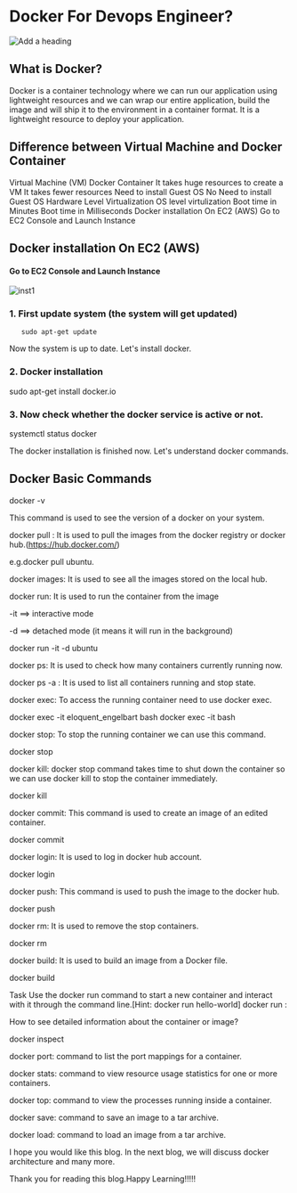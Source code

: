 
# Docker For Devops Engineer?
![Add a heading](https://github.com/parimal007/DevOps_Project_2023/assets/86794999/466b6b4c-5be0-4b75-b4ca-8b747e6e33f4)

## What is Docker?

Docker is a container technology where we can run our application using lightweight resources and we can wrap our entire application, build the image and will ship it to the environment in a container format. It is a lightweight resource to deploy your application.

## Difference between Virtual Machine and Docker Container
Virtual Machine (VM)	Docker Container
It takes huge resources to create a VM	It takes fewer resources
Need to install Guest OS	No Need to install Guest OS
Hardware Level Virtualization	OS level virtulization
Boot time in Minutes	Boot time in Milliseconds
Docker installation On EC2 (AWS)
Go to EC2 Console and Launch Instance

## Docker installation On EC2 (AWS)

#### Go to EC2 Console and Launch Instance
![inst1](https://github.com/parimal007/DevOps_Project_2023/assets/86794999/73b6bc5a-b272-45d7-b61f-0d698a149400)

### 1. First update system (the system will get updated)
       sudo apt-get update


Now the system is up to date. Let's install docker.

### 2. Docker installation

sudo apt-get install docker.io

### 3. Now check whether the docker service is active or not.

systemctl status docker

The docker installation is finished now. Let's understand docker commands.

## Docker Basic Commands

docker -v 

This command is used to see the version of a docker on your system.



docker pull <image name>: It is used to pull the images from the docker registry or docker hub.(https://hub.docker.com/)

e.g.docker pull ubuntu.



docker images: It is used to see all the images stored on the local hub.



docker run: It is used to run the container from the image

-it ==> interactive mode

-d ==> detached mode (it means it will run in the background)


docker run -it -d ubuntu


docker ps: It is used to check how many containers currently running now.



docker ps -a : It is used to list all containers running and stop state.



docker exec: To access the running container need to use docker exec.

docker exec -it eloquent_engelbart  bash
docker exec -it <container name> bash



docker stop: To stop the running container we can use this command.

docker stop <container id>

docker kill: docker stop command takes time to shut down the container so we can use docker kill to stop the container immediately.

docker kill <container id>

docker commit: This command is used to create an image of an edited container.

docker commit <commit id> <image name>

docker login: It is used to log in docker hub account.

docker login

docker push: This command is used to push the image to the docker hub.

docker push <image name>

docker rm: It is used to remove the stop containers.

docker rm <container id>

docker build: It is used to build an image from a Docker file.

docker build <docker file path>

Task
Use the docker run command to start a new container and interact with it through the command line.[Hint: docker run hello-world]
docker run :



How to see detailed information about the container or image?

docker inspect



docker port: command to list the port mappings for a container.



docker stats: command to view resource usage statistics for one or more containers.





docker top: command to view the processes running inside a container.



docker save: command to save an image to a tar archive.



docker load: command to load an image from a tar archive.



I hope you would like this blog. In the next blog, we will discuss docker architecture and many more.

Thank you for reading this blog.Happy Learning!!!!!



